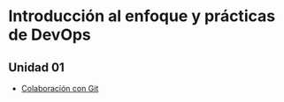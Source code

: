 # Introducción al enfoque y prácticas de DevOps

## Unidad 01

* [Colaboración con Git](./unidades/01)

